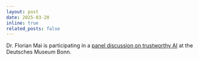 ```yaml
---
layout: post
date: 2025-03-20
inline: true
related_posts: false
---
```


Dr. Florian Mai is participating in a [panel discussion on trustworthy AI](https://www.deutsches-museum.de/bonn/programm/veranstaltung/vertrauenswuerdige-ki) at the Deutsches Museum Bonn. 